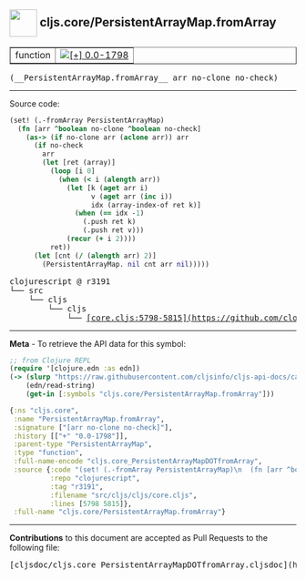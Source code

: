 ## <img width="48px" valign="middle" src="http://i.imgur.com/Hi20huC.png"> cljs.core/PersistentArrayMap.fromArray

 <table border="1">
<tr>

<td>function</td>
<td><a href="https://github.com/cljsinfo/cljs-api-docs/tree/0.0-1798"><img valign="middle" alt="[+] 0.0-1798" src="https://img.shields.io/badge/+-0.0--1798-lightgrey.svg"></a> </td>
</tr>
</table>

 <samp>
(__PersistentArrayMap.fromArray__ arr no-clone no-check)<br>
</samp>

---





Source code:

```clj
(set! (.-fromArray PersistentArrayMap)
  (fn [arr ^boolean no-clone ^boolean no-check]
    (as-> (if no-clone arr (aclone arr)) arr
      (if no-check
        arr
        (let [ret (array)]
          (loop [i 0]
            (when (< i (alength arr))
              (let [k (aget arr i)
                    v (aget arr (inc i))
                    idx (array-index-of ret k)]
                (when (== idx -1)
                  (.push ret k)
                  (.push ret v)))
              (recur (+ i 2))))
          ret))
      (let [cnt (/ (alength arr) 2)]
        (PersistentArrayMap. nil cnt arr nil)))))
```

 <pre>
clojurescript @ r3191
└── src
    └── cljs
        └── cljs
            └── <ins>[core.cljs:5798-5815](https://github.com/clojure/clojurescript/blob/r3191/src/cljs/cljs/core.cljs#L5798-L5815)</ins>
</pre>


---

__Meta__ - To retrieve the API data for this symbol:

```clj
;; from Clojure REPL
(require '[clojure.edn :as edn])
(-> (slurp "https://raw.githubusercontent.com/cljsinfo/cljs-api-docs/catalog/cljs-api.edn")
    (edn/read-string)
    (get-in [:symbols "cljs.core/PersistentArrayMap.fromArray"]))
```

```clj
{:ns "cljs.core",
 :name "PersistentArrayMap.fromArray",
 :signature ["[arr no-clone no-check]"],
 :history [["+" "0.0-1798"]],
 :parent-type "PersistentArrayMap",
 :type "function",
 :full-name-encode "cljs.core_PersistentArrayMapDOTfromArray",
 :source {:code "(set! (.-fromArray PersistentArrayMap)\n  (fn [arr ^boolean no-clone ^boolean no-check]\n    (as-> (if no-clone arr (aclone arr)) arr\n      (if no-check\n        arr\n        (let [ret (array)]\n          (loop [i 0]\n            (when (< i (alength arr))\n              (let [k (aget arr i)\n                    v (aget arr (inc i))\n                    idx (array-index-of ret k)]\n                (when (== idx -1)\n                  (.push ret k)\n                  (.push ret v)))\n              (recur (+ i 2))))\n          ret))\n      (let [cnt (/ (alength arr) 2)]\n        (PersistentArrayMap. nil cnt arr nil)))))",
          :repo "clojurescript",
          :tag "r3191",
          :filename "src/cljs/cljs/core.cljs",
          :lines [5798 5815]},
 :full-name "cljs.core/PersistentArrayMap.fromArray"}

```

---

__Contributions__ to this document are accepted as Pull Requests to the following file:

 <pre>
[cljsdoc/cljs.core_PersistentArrayMapDOTfromArray.cljsdoc](https://github.com/cljsinfo/cljs-api-docs/blob/master/cljsdoc/cljs.core_PersistentArrayMapDOTfromArray.cljsdoc)
</pre>

